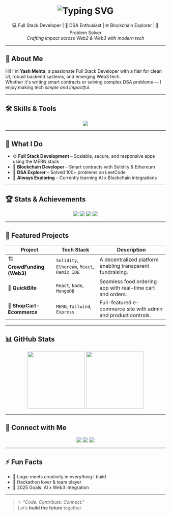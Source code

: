 <h1 align="center">
  <img src="https://readme-typing-svg.herokuapp.com?font=Fira+Code&weight=600&size=30&pause=1000&center=true&width=435&lines=Heyy+%F0%9F%91%8B%2C+I'm+Yash+Mehta;" alt="Typing SVG" />
</h1>

<p align="center">
  💻 Full Stack Developer | 🧠 DSA Enthusiast | 🌐 Blockchain Explorer | 🎯 Problem Solver <br/>
  <em>Crafting impact across Web2 & Web3 with modern tech</em>
</p>

---

## 🧠 About Me

Hi! I'm **Yash Mehta**, a passionate Full Stack Developer with a flair for clean UI, robust backend systems, and emerging Web3 tech.  
Whether it's writing smart contracts or solving complex DSA problems — I enjoy making tech *simple and impactful*.

---

## 🛠️ Skills & Tools

<p align="center">
  <img src="https://skillicons.dev/icons?i=js,java,c,react,nextjs,nodejs,express,mongodb,firebase,solidity,html,css,tailwind,bootstrap,postman,git,github,vscode" />
</p>

---

## 🚀 What I Do

- ⚙️ **Full Stack Development** – Scalable, secure, and responsive apps using the MERN stack  
- 🔐 **Blockchain Developer** – Smart contracts with Solidity & Ethereum  
- 🔧 **DSA Explorer** – Solved 100+ problems on LeetCode  
- 🧪 **Always Exploring** – Currently learning AI x Blockchain integrations  

---

## 🏆 Stats & Achievements

<p align="center">
  <img src="https://img.shields.io/badge/Repositories-45-success?style=for-the-badge"/>
  <img src="https://img.shields.io/badge/Commits-1000%2B-blueviolet?style=for-the-badge"/>
  <img src="https://img.shields.io/badge/LeetCode-100%2B-orange?style=for-the-badge"/>
  <img src="https://img.shields.io/badge/Web3-Explorer-lightgrey?style=for-the-badge"/>
</p>

---

## 🌟 Featured Projects

| Project | Tech Stack | Description |
|--------|-------------|-------------|
| 🏗️ **CrowdFunding (Web3)** | `Solidity`, `Ethereum`, `React`, `Remix IDE` | A decentralized platform enabling transparent fundraising. |
| 🍔 **QuickBite** | `React`, `Node`, `MongoDB` | Seamless food ordering app with real-time cart and orders. |
| 🛒 **ShopCart-Ecommerce** | `MERN`, `Tailwind`, `Express` | Full-featured e-commerce site with admin and product controls. |

---

## 📊 GitHub Stats

<p align="center">
  <img src="https://github-readme-stats.vercel.app/api?username=yashmehta2004&show_icons=true&theme=tokyonight" height="180"/>
  <img src="https://github-readme-streak-stats.herokuapp.com?user=yashmehta2004&theme=tokyonight" height="180"/>
</p>

---

## 🔗 Connect with Me

<p align="center">
  <a href="https://my-portfolio-kappa-roan-96.vercel.app"><img src="https://img.shields.io/badge/Portfolio-Visit-informational?style=for-the-badge&logo=vercel" /></a>
  <a href="https://instagram.com/yashmehta2004"><img src="https://img.shields.io/badge/Instagram-Follow-critical?style=for-the-badge&logo=instagram" /></a>
  <a href="https://github.com/yashmehta2004"><img src="https://img.shields.io/badge/GitHub-Follow-success?style=for-the-badge&logo=github" /></a>
</p>

---

## ⚡ Fun Facts

- 🎯 Logic meets creativity in everything I build  
- 🤝 Hackathon lover & team player  
- 🌱 2025 Goals: AI x Web3 integration  

---

> ✨ *"Code. Contribute. Connect."*  
> Let’s **build the future** together.
